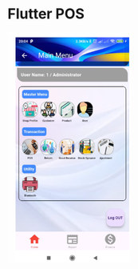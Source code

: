 # Flutter POS

![alt text](https://github.com/irawanmurjayanto/flutter_pos_new/blob/main/pict/posmain.png?raw=true)
